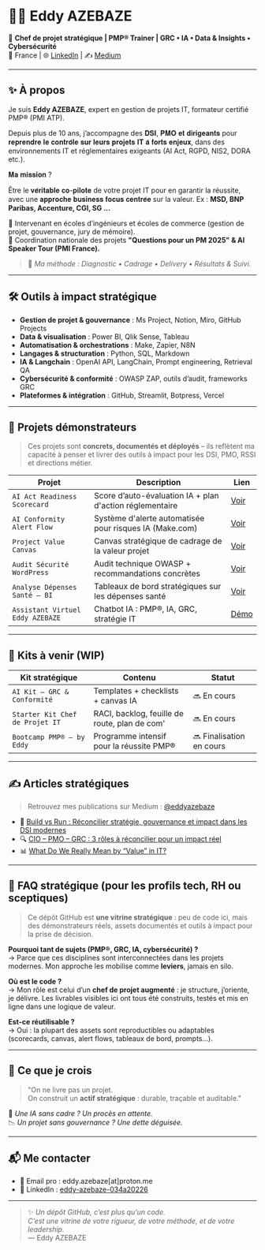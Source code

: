 # 👨‍💻 Eddy AZEBAZE

🎯 **Chef de projet stratégique | PMP® Trainer | GRC • IA • Data & Insights  • Cybersécurité**  
📍 France | 🌐 [LinkedIn](https://www.linkedin.com/in/eddy-azebaze-034a20226) | ✍️ [Medium](https://medium.com/@eddyazebaze)

---

## ✨ À propos

Je suis **Eddy AZEBAZE**, expert en gestion de projets IT, formateur certifié PMP® (PMI ATP).

Depuis plus de 10 ans, j’accompagne des 𝐃𝐒𝐈, 𝐏𝐌𝐎 𝐞𝐭 𝐝𝐢𝐫𝐢𝐠𝐞𝐚𝐧𝐭𝐬 pour 𝐫𝐞𝐩𝐫𝐞𝐧𝐝𝐫𝐞 𝐥𝐞 𝐜𝐨𝐧𝐭𝐫𝐨̂𝐥𝐞 𝐬𝐮𝐫 𝐥𝐞𝐮𝐫𝐬 𝐩𝐫𝐨𝐣𝐞𝐭𝐬 𝐈𝐓 𝐚̀ 𝐟𝐨𝐫𝐭𝐬 𝐞𝐧𝐣𝐞𝐮𝐱, dans des environnements IT et réglementaires exigeants (AI Act, RGPD, NIS2, DORA etc.).  

𝐌𝐚 𝐦𝐢𝐬𝐬𝐢𝐨𝐧 ?

Être le 𝐯𝐞́𝐫𝐢𝐭𝐚𝐛𝐥𝐞 𝐜𝐨-𝐩𝐢𝐥𝐨𝐭𝐞 de votre projet IT pour en garantir la réussite, avec une 𝐚𝐩𝐩𝐫𝐨𝐜𝐡𝐞 𝐛𝐮𝐬𝐢𝐧𝐞𝐬𝐬 𝐟𝐨𝐜𝐮𝐬 𝐜𝐞𝐧𝐭𝐫𝐞́𝐞 sur la valeur.
Ex : **MSD, BNP Paribas, Accenture, CGI, SG ...**

🎤 Intervenant en écoles d’ingénieurs et écoles de commerce (gestion de projet, gouvernance, jury de mémoire).  
🎯 Coordination nationale des projets **"Questions pour un PM 2025" & AI Speaker Tour (PMI France).**

> 🧭 *Ma méthode : Diagnostic • Cadrage • Delivery • Résultats & Suivi.*

---

## 🛠️ Outils à impact stratégique

- **Gestion de projet & gouvernance** : Ms Project, Notion, Miro, GitHub Projects  
- **Data & visualisation** : Power BI, Qlik Sense, Tableau  
- **Automatisation & orchestrations** : Make, Zapier, N8N  
- **Langages & structuration** : Python, SQL, Markdown  
- **IA & Langchain** : OpenAI API, LangChain, Prompt engineering, Retrieval QA  
- **Cybersécurité & conformité** : OWASP ZAP, outils d’audit, frameworks GRC  
- **Plateformes & intégration** : GitHub, Streamlit, Botpress, Vercel

---

## 📌 Projets démonstrateurs

> Ces projets sont **concrets, documentés et déployés** – ils reflètent ma capacité à penser et livrer des outils à impact pour les DSI, PMO, RSSI et directions métier.

| Projet | Description | Lien |
|--------|-------------|------|
| `AI Act Readiness Scorecard` | Score d’auto-évaluation IA + plan d'action réglementaire | [Voir](https://github.com/Eddyazebaze/portfolio-projets/tree/main/02-ai-act-readiness-scorecard) |
| `AI Conformity Alert Flow` | Système d'alerte automatisée pour risques IA (Make.com) | [Voir](https://github.com/Eddyazebaze/portfolio-projets/tree/main/03-ai-conformity-alert-flow) |
| `Project Value Canvas` | Canvas stratégique de cadrage de la valeur projet | [Voir](https://github.com/Eddyazebaze/portfolio-projets/tree/main/04-project-value-canvas) |
| `Audit Sécurité WordPress` | Audit technique OWASP + recommandations concrètes | [Voir](https://github.com/Eddyazebaze/portfolio-projets/tree/main/05-audit-securite-wordpress) |
| `Analyse Dépenses Santé – BI` | Tableaux de bord stratégiques sur les dépenses santé | [Voir](https://github.com/Eddyazebaze/portfolio-projets/tree/main/06-analytics-sante-bi) |
| `Assistant Virtuel Eddy AZEBAZE` | Chatbot IA : PMP®, IA, GRC, stratégie IT | [Démo](https://cdn.botpress.cloud/webchat/v3.1/shareable.html?configUrl=https://files.bpcontent.cloud/2025/07/27/01/20250727010732-RSM5BWL1.json) | [Voir GitHub](https://github.com/Eddyazebaze/portfolio-projets/tree/main/01-chatbot-assistant-eddy) |

---

## 🧩 Kits à venir (WIP)

| Kit stratégique | Contenu | Statut |
|------------------|---------|--------|
| `AI Kit – GRC & Conformité` | Templates + checklists + canvas IA | 🔜 En cours |
| `Starter Kit Chef de Projet IT` | RACI, backlog, feuille de route, plan de com' | 🔜 En cours |
| `Bootcamp PMP® – by Eddy` | Programme intensif pour la réussite PMP® | 🔜 Finalisation en cours |

---

## ✍️ Articles stratégiques

> Retrouvez mes publications sur Medium : [@eddyazebaze](https://medium.com/@eddyazebaze)

- 🧠 [Build vs Run : Réconcilier stratégie, gouvernance et impact dans les DSI modernes](https://medium.com/@eddyazebaze/build-vs-run-réconcilier-stratégie-gouvernance-et-impact-dans-les-dsi-modernes-9cb55740f9a4)
- 🔍 [CIO – PMO – GRC : 3 rôles à réconcilier pour un impact réel](https://medium.com/@eddyazebaze/cio-pmo-grc-3-rôles-à-réconcilier-pour-un-impact-réel-e4d3b34a2a3b)
- 📊 [What Do We Really Mean by “Value” in IT?](https://medium.com/@eddyazebaze/what-do-we-really-mean-by-value-in-it-321b7f04e4f4)

---

## 💬 FAQ stratégique (pour les profils tech, RH ou sceptiques)

> Ce dépôt GitHub est **une vitrine stratégique** : peu de code ici, mais des démonstrateurs réels, assets documentés et outils à impact pour la prise de décision.

**Pourquoi tant de sujets (PMP®, GRC, IA, cybersécurité) ?**  
→ Parce que ces disciplines sont interconnectées dans les projets modernes. Mon approche les mobilise comme **leviers**, jamais en silo.

**Où est le code ?**  
→ Mon rôle est celui d’un **chef de projet augmenté** : je structure, j’oriente, je délivre. Les livrables visibles ici ont tous été construits, testés et mis en ligne dans une logique de valeur.

**Est-ce réutilisable ?**  
→ Oui : la plupart des assets sont reproductibles ou adaptables (scorecards, canvas, alert flows, tableaux de bord, prompts…).

---

## 🧠 Ce que je crois

> "On ne livre pas un projet.  
> On construit un **actif stratégique** : durable, traçable et auditable."

🚨 *Une IA sans cadre ? Un procès en attente.*  
📉 *Un projet sans gouvernance ? Une dette déguisée.*

---

## 📬 Me contacter

- 📧 Email pro : eddy.azebaze[at]proton.me  
- 🔗 LinkedIn : [eddy-azebaze-034a20226](https://www.linkedin.com/in/eddy-azebaze-034a20226)

---

> ✨ *Un dépôt GitHub, c’est plus qu’un code.  
C’est une vitrine de votre rigueur, de votre méthode, et de votre leadership.*  
— Eddy AZEBAZE
